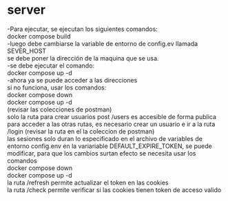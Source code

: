 # server
-Para ejecutar, se ejecutan los siguientes comandos:<br>
docker compose build<br>
-luego debe cambiarse la variable de entorno de config.ev llamada SEVER_HOST<br>
se debe poner la dirección de la maquina que se usa.<br>
-se debe ejecutar el comando:<br>
docker compose up -d<br>
-ahora ya se puede acceder a las direcciones<br>
si no funciona, usar los comandos:<br>
docker compose down<br>
docker compose up -d<br>
(revisar las colecciones de postman)<br>
solo la ruta para crear usuarios post /users es accesible de forma publica<br>
para acceder a las otras rutas, es necesario crear un usuario e ir a la ruta /login (revisar la ruta en el la coleccion de postman)<br>
las sesiones solo duran lo especificado en el archivo de variables de entorno config.env en la variariable DEFAULT_EXPIRE_TOKEN, se puede modificar, para que los cambios surtan efecto se necesita usar los comandos<br>
docker compose down <br>
docker compose up -d <br>
la ruta /refresh permite actualizar el token en las cookies <br> la ruta /check permite verificar si las cookies tienen token de acceso valido

